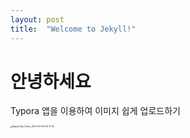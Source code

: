 ```yaml
---
layout: post
title:  "Welcome to Jekyll!"
---
```


# 안녕하세요

Typora 앱을 이용하여 이미지 쉽게 업로드하기



<img src="/Users/shimsomin/Documents/GitHub/sominshim.github.io/images/2021-10-29/KakaoTalk_Photo_2021-09-08-08-17-50.jpeg" alt="KakaoTalk_Photo_2021-09-08-08-17-50" style="zoom:25%;" />
